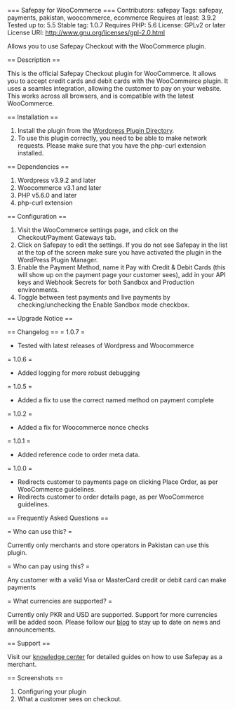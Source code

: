 === Safepay for WooCommerce ===
Contributors: safepay
Tags: safepay, payments, pakistan, woocommerce, ecommerce
Requires at least: 3.9.2
Tested up to: 5.5
Stable tag: 1.0.7
Requires PHP: 5.6
License: GPLv2 or later
License URI: http://www.gnu.org/licenses/gpl-2.0.html

Allows you to use Safepay Checkout with the WooCommerce plugin.

== Description ==

This is the official Safepay Checkout plugin for WooCommerce. It allows you to accept credit cards and debit cards with the WooCommerce plugin. It uses a seamles integration, allowing the customer to pay on your website. This works across all browsers, and is compatible with the latest WooCommerce.

== Installation ==

1. Install the plugin from the [Wordpress Plugin Directory](https://wordpress.org/plugins/safepay-woocommerce/).
2. To use this plugin correctly, you need to be able to make network requests. Please make sure that you have the php-curl extension installed.

== Dependencies == 

1. Wordpress v3.9.2 and later
2. Woocommerce v3.1 and later
3. PHP v5.6.0 and later
4. php-curl extension

== Configuration ==

1. Visit the WooCommerce settings page, and click on the Checkout/Payment Gateways tab.
2. Click on Safepay to edit the settings. If you do not see Safepay in the list at the top of the screen make sure you have activated the plugin in the WordPress Plugin Manager.
3. Enable the Payment Method, name it Pay with Credit & Debit Cards (this will show up on the payment page your customer sees), add in your API keys and Webhook Secrets for both Sandbox and Production environments.
4. Toggle between test payments and live payments by checking/unchecking the Enable Sandbox mode checkbox.

== Upgrade Notice ==

== Changelog ==
= 1.0.7 = 
* Tested with latest releases of Wordpress and Woocommerce

= 1.0.6 = 
* Added logging for more robust debugging

= 1.0.5 = 
* Added a fix to use the correct named method on payment complete

= 1.0.2 =
* Added a fix for Woocommerce nonce checks

= 1.0.1 =
* Added reference code to order meta data.

= 1.0.0 = 
* Redirects customer to payments page on clicking Place Order, as per WooCommerce guidelines.
* Redirects customer to order details page, as per WooCommerce guidelines.

== Frequently Asked Questions ==

= Who can use this? =
 
Currently only merchants and store operators in Pakistan can use this plugin.

= Who can pay using this? =
 
Any customer with a valid Visa or MasterCard credit or debit card can make payments

= What currencies are supported? =

Currently only PKR and USD are supported. Support for more currencies will be added soon. Please follow our [blog](https://medium.com/safepay) to stay up to date on news and announcements.

== Support ==

Visit our [knowledge center](https://safepay.helpscoutdocs.com/) for detailed guides on how to use Safepay as a merchant. 

== Screenshots ==
1. Configuring your plugin
2. What a customer sees on checkout.

